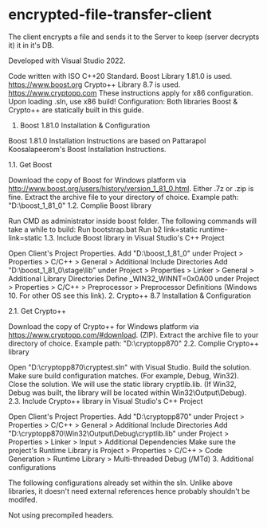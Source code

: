 # encrypted-file-transfer-client

The client encrypts a file and sends it to the Server to keep (server decrypts it) it in it's DB.

Developed with Visual Studio 2022.

Code written with ISO C++20 Standard.
Boost Library 1.81.0 is used. https://www.boost.org
Crypto++ Library 8.7 is used. https://www.cryptopp.com
These instructions apply for x86 configuration. Upon loading .sln, use x86 build!
Configuration:
Both libraries Boost & Crypto++ are statically built in this guide.

1. Boost 1.81.0 Installation & Configuration

Boost 1.81.0 Installation Instructions are based on Pattarapol Koosalapeerom's Boost Installation Instructions.

1.1. Get Boost

Download the copy of Boost for Windows platform via http://www.boost.org/users/history/version_1_81_0.html. Either .7z or .zip is fine.
Extract the archive file to your directory of choice. Example path: "D:\boost_1_81_0"
1.2. Complie Boost library

Run CMD as administrator inside boost folder.
The following commands will take a while to build:
Run bootstrap.bat
Run b2 link=static runtime-link=static
1.3. Include Boost library in Visual Studio's C++ Project

Open Client's Project Properties.
Add "D:\boost_1_81_0" under Project > Properties > C/C++ > General > Additional Include Directories
Add "D:\boost_1_81_0\stage\lib" under Project > Properties > Linker > General > Additional Library Directories
Define _WIN32_WINNT=0x0A00 under Project > Properties > C/C++ > Preprocessor > Preprocessor Definitions (Windows 10. For other OS see this link).
2. Crypto++ 8.7 Installation & Configuration

2.1. Get Crypto++

Download the copy of Crypto++ for Windows platform via https://www.cryptopp.com/#download. (ZIP).
Extract the archive file to your directory of choice. Example path: "D:\cryptopp870"
2.2. Complie Crypto++ library

Open "D:\cryptopp870\cryptest.sln" with Visual Studio.
Build the solution. Make sure build configuration matches. (For example, Debug, Win32).
Close the solution.
We will use the static library cryptlib.lib. (If Win32, Debug was built, the library will be located within Win32\Output\Debug).
2.3. Include Crypto++ library in Visual Studio's C++ Project

Open Client's Project Properties.
Add "D:\cryptopp870" under Project > Properties > C/C++ > General > Additional Include Directories
Add "D:\cryptopp870\Win32\Output\Debug\cryptlib.lib" under Project > Properties > Linker > Input > Additional Dependencies
Make sure the project's Runtime Library is Project > Properties > C/C++ > Code Generation > Runtime Library > Multi-threaded Debug (/MTd)
3. Additional configurations

The following configurations already set within the sln. Unlike above libraries, it doesn't need external references hence probably shouldn't be modifed.

Not using precompiled headers.
